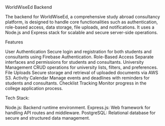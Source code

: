 WorldWiseEd Backend

The backend for WorldWiseEd, a comprehensive study abroad consultancy platform, is designed to handle core functionalities such as authentication, role-based access, data storage, file uploads, and notifications. It uses a Node.js and Express stack for scalable and secure server-side operations.

Features

User Authentication
Secure login and registration for both students and consultants using Firebase Authentication.
Role-Based Access
Separate interfaces and permissions for students and consultants.
University Management
CRUD operations for university lists, filters, and preferences.
File Uploads
Secure storage and retrieval of uploaded documents via AWS S3.
Activity Calendar
Manage events and deadlines with reminders for students and consultants.
Checklist Tracking
Monitor progress in the college application process.


Tech Stack:

Node.js: Backend runtime environment.
Express.js: Web framework for handling API routes and middleware.
PostgreSQL: Relational database for secure and structured data management.



